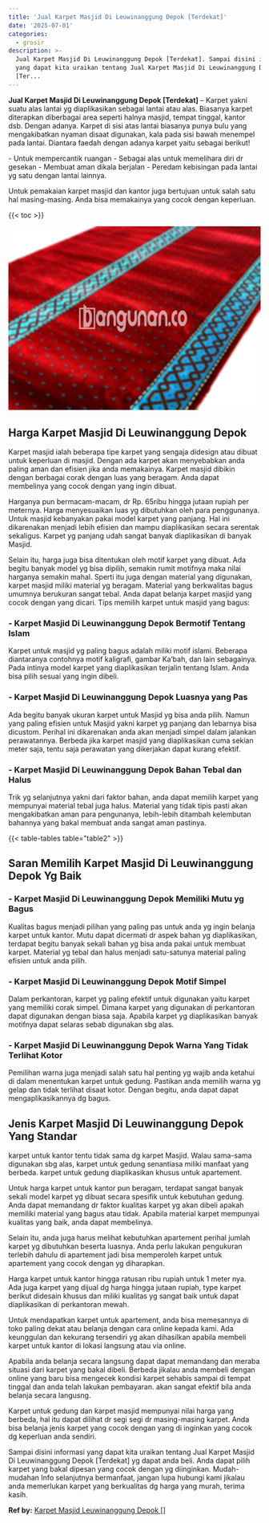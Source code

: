 ```yaml
---
title: 'Jual Karpet Masjid Di Leuwinanggung Depok [Terdekat]'
date: '2025-07-01'
categories:
  - grosir
description: >-
  Jual Karpet Masjid Di Leuwinanggung Depok [Terdekat]. Sampai disini informasi
  yang dapat kita uraikan tentang Jual Karpet Masjid Di Leuwinanggung Depok
  [Ter...
---
```


**Jual Karpet Masjid Di Leuwinanggung Depok \[Terdekat\]** – Karpet yakni suatu alas lantai yg diaplikasikan sebagai lantai atau alas. Biasanya karpet diterapkan diberbagai area seperti halnya masjid, tempat tinggal, kantor dsb. Dengan adanya. Karpet di sisi atas lantai biasanya punya bulu yang mengakibatkan nyaman disaat digunakan, kala pada sisi bawah menempel pada lantai. Diantara faedah dengan adanya karpet yaitu sebagai berikut!

\- Untuk mempercantik ruangan - Sebagai alas untuk memelihara diri dr gesekan - Membuat aman dikala berjalan - Peredam kebisingan pada lantai yg satu dengan lantai lainnya.

Untuk pemakaian karpet masjid dan kantor juga bertujuan untuk salah satu hal masing-masing. Anda bisa memakainya yang cocok dengan keperluan.

{{< toc >}}

![Jual Karpet Masjid Di Leuwinanggung Depok [Terdekat]](/images/grosir-karpet-murah-56.png)

## Harga Karpet Masjid Di Leuwinanggung Depok

Karpet masjid ialah beberapa tipe karpet yang sengaja didesign atau dibuat untuk keperluan di masjid. Dengan ada karpet akan menyebabkan anda paling aman dan efisien jika anda memakainya. Karpet masjid dibikin dengan berbagai corak dengan luas yang beragam. Anda dapat membelinya yang cocok dengan yang ingin dibuat.

Harganya pun bermacam-macam, dr Rp. 65ribu hingga jutaan rupiah per meternya. Harga menyesuaikan luas yg dibutuhkan oleh para penggunanya. Untuk masjid kebanyakan pakai model karpet yang panjang. Hal ini dikarenakan menjadi lebih efisien dan mampu diaplikasikan secara serentak sekaligus. Karpet yg panjang udah sangat banyak diaplikasikan di banyak Masjid.

Selain itu, harga juga bisa ditentukan oleh motif karpet yang dibuat. Ada begitu banyak model yg bisa dipilih, semakin rumit motifnya maka nilai harganya semakin mahal. Sperti itu juga dengan material yang digunakan, karpet masjid miliki material yg beragam. Material yang berkwalitas bagus umumnya berukuran sangat tebal. Anda dapat belanja karpet masjid yang cocok dengan yang dicari. Tips memilih karpet untuk masjid yang bagus:

### \- Karpet Masjid Di Leuwinanggung Depok Bermotif Tentang Islam

Karpet untuk masjid yg paling bagus adalah miliki motif islami. Beberapa diantaranya contohnya motif kaligrafi, gambar Ka’bah, dan lain sebagainya. Pada intinya model karpet yang diaplikasikan terjalin tentang Islam. Anda bisa pilih sesuai yang ingin dibeli.

### \- Karpet Masjid Di Leuwinanggung Depok Luasnya yang Pas

Ada begitu banyak ukuran karpet untuk Masjid yg bisa anda pilih. Namun yang paling efisien untuk Masjid yakni karpet yg panjang dan lebarnya bisa dicustom. Perihal ini dikarenakan anda akan menjadi simpel dalam jalankan perawatannya. Berbeda jika karpet masjid yang diaplikasikan cuma sekian meter saja, tentu saja perawatan yang dikerjakan dapat kurang efektif.

### \- Karpet Masjid Di Leuwinanggung Depok Bahan Tebal dan Halus

Trik yg selanjutnya yakni dari faktor bahan, anda dapat memilih karpet yang mempunyai material tebal juga halus. Material yang tidak tipis pasti akan mengakibatkan aman para pengunanya, lebih-lebih ditambah kelembutan bahannya yang bakal membuat anda sangat aman pastinya.

{{< table-tables table="table2" >}}

## Saran Memilih Karpet Masjid Di Leuwinanggung Depok Yg Baik

### \- Karpet Masjid Di Leuwinanggung Depok Memiliki Mutu yg Bagus

Kualitas bagus menjadi pilihan yang paling pas untuk anda yg ingin belanja karpet untuk kantor. Mutu dapat dicermati dr aspek bahan yg diaplikasikan, terdapat begitu banyak sekali bahan yg bisa anda pakai untuk membuat karpet. Material yg tebal dan halus menjadi satu-satunya material paling efisien untuk anda pilih.

### \- Karpet Masjid Di Leuwinanggung Depok Motif Simpel

Dalam perkantoran, karpet yg paling efektif untuk digunakan yaitu karpet yang memiliki corak simpel. Dimana karpet yang digunakan di perkantoran dapat digunakan dengan biasa saja. Apabila karpet yg diaplikasikan banyak motifnya dapat selaras sebab digunakan sbg alas.

### \- Karpet Masjid Di Leuwinanggung Depok Warna Yang Tidak Terlihat Kotor

Pemilihan warna juga menjadi salah satu hal penting yg wajib anda ketahui di dalam menentukan karpet untuk gedung. Pastikan anda memilih warna yg gelap dan tidak terlihat disaat kotor. Dengan begitu, anda dapat dapat mengaplikasikannya dg bagus.

## Jenis Karpet Masjid Di Leuwinanggung Depok Yang Standar

karpet untuk kantor tentu tidak sama dg karpet Masjid. Walau sama-sama digunakan sbg alas, karpet untuk gedung senantiasa miliki manfaat yang berbeda. karpet untuk gedung diaplikasikan khusus untuk apartement.

Untuk harga karpet untuk kantor pun beragam, terdapat sangat banyak sekali model karpet yg dibuat secara spesifik untuk kebutuhan gedung. Anda dapat memandang dr faktor kualitas karpet yg akan dibeli apakah memiliki material yang bagus atau tidak. Apabila material karpet mempunyai kualitas yang baik, anda dapat membelinya.

Selain itu, anda juga harus melihat kebutuhkan apartement perihal jumlah karpet yg dibutuhkan beserta luasnya. Anda perlu lakukan pengukuran terlebih dahulu di apartement jadi bisa memperoleh karpet untuk apartement yang cocok dengan yg diharapkan.

Harga karpet untuk kantor hingga ratusan ribu rupiah untuk 1 meter nya. Ada juga karpet yang dijual dg harga hingga jutaan rupiah, type karpet berikut didesain khusus dan miliki kualitas yg sangat baik untuk dapat diaplikasikan di perkantoran mewah.

Untuk mendapatkan karpet untuk apartement, anda bisa memesannya di toko paling dekat atau belanja dengan cara online kepada kami. Ada keunggulan dan kekurang tersendiri yg akan dihasilkan apabila membeli karpet untuk kantor di lokasi langsung atau via online.

Apabila anda belanja secara langsung dapat dapat memandang dan meraba situasi dari karpet yang bakal dibeli. Berbeda jikalau anda membeli dengan online yang baru bisa mengecek kondisi karpet sehabis sampai di tempat tinggal dan anda telah lakukan pembayaran. akan sangat efektif bila anda belanja secara langusng.

Karpet untuk gedung dan karpet masjid mempunyai nilai harga yang berbeda, hal itu dapat dilihat dr segi segi dr masing-masing karpet. Anda bisa belanja jenis karpet yang cocok dengan yang di inginkan yang cocok dg keperluan anda sendiri.

Sampai disini informasi yang dapat kita uraikan tentang Jual Karpet Masjid Di Leuwinanggung Depok \[Terdekat\] yg dapat anda beli. Anda dapat pilih karpet yang bakal dipesan yang cocok dengan yg diinginkan. Mudah-mudahan Info selanjutnya bermanfaat, jangan lupa hubungi kami jikalau anda memerlukan karpet yang berkualitas dg harga yang murah, terima kasih.

**Ref by:**  [Karpet Masjid Leuwinanggung Depok []](https://id.wikipedia.org/wiki/Karpet)
